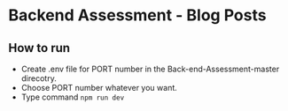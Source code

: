 # Backend Assessment - Blog Posts

## How to run

- Create .env file for PORT number in the Back-end-Assessment-master direcotry.
- Choose PORT number whatever you want.
- Type command `npm run dev`

